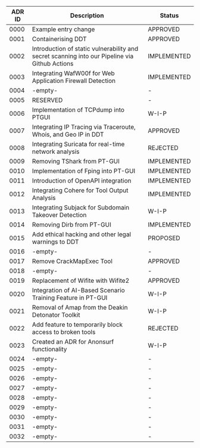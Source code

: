 | ADR ID | Description                                                                                   | Status      |
| ------ | --------------------------------------------------------------------------------------------- | ----------- |
| 0000   | Example entry change                                                                          | APPROVED    |
| 0001   | Containerising DDT                                                                            | APPROVED    |
| 0002   | Introduction of static vulnerability and secret scanning into our Pipeline via Github Actions | IMPLEMENTED |
| 0003   | Integrating WafW00f for Web Application Firewall Detection                                    | IMPLEMENTED |
| 0004   | -empty-                                                                                       | -           |
| 0005   | RESERVED                                                                                      | -           |
| 0006   | Implementation of TCPdump into PTGUI                                                          | W-I-P       |
| 0007   | Integrating IP Tracing via Traceroute, Whois, and Geo IP in DDT                               | APPROVED    |
| 0008   | Integrating Suricata for real-time network analysis                                           | REJECTED    |
| 0009   | Removing TShark from PT-GUI                                                                   | IMPLEMENTED |
| 0010   | Implementation of Fping into PT-GUI                                                           | IMPLEMENTED |
| 0011   | Introduction of OpenAPI integration                                                           | IMPLEMENTED |
| 0012   | Integrating Cohere for Tool Output Analysis                                                   | IMPLEMENTED |
| 0013   | Integrating Subjack for Subdomain Takeover Detection                                          | W-I-P       |
| 0014   | Removing Dirb from PT-GUI                                                                     | IMPLEMENTED |
| 0015   | Add ethical hacking and other legal warnings to DDT                                           | PROPOSED    |
| 0016   | -empty-                                                                                       | -           |
| 0017   | Remove CrackMapExec Tool                                                                      | APPROVED    |
| 0018   | -empty-                                                                                       | -           |
| 0019   | Replacement of Wifite with Wifite2                                                            | APPROVED    |
| 0020   | Integration of AI-Based Scenario Training Feature in PT-GUI                                   | W-I-P       |
| 0021   | Removal of Amap from the Deakin Detonator Toolkit                                             | W-I-P       |
| 0022   | Add feature to temporarily block access to broken tools                                       | REJECTED    |
| 0023   | Created an ADR for Anonsurf functionality                                                     | W-I-P       |
| 0024   | -empty-                                                                                       | -           |
| 0025   | -empty-                                                                                       | -           |
| 0026   | -empty-                                                                                       | -           |
| 0027   | -empty-                                                                                       | -           |
| 0028   | -empty-                                                                                       | -           |
| 0029   | -empty-                                                                                       | -           |
| 0030   | -empty-                                                                                       | -           |
| 0031   | -empty-                                                                                       | -           |
| 0032   | -empty-                                                                                       | -           |
